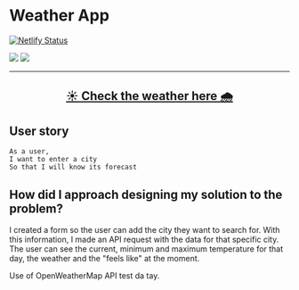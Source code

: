# Weather App
[![Netlify Status](https://api.netlify.com/api/v1/badges/1b9866e6-2493-44d0-bc97-4ef8eec9a3ba/deploy-status)](https://weather-taybenca.netlify.app/)


<img src="https://img.shields.io/badge/JavaScript-F7DF1E?style=for-the-badge&logo=javascript&logoColor=black"> <img src="https://img.shields.io/badge/React-20232A?style=for-the-badge&logo=react&logoColor=61DAFB">

***
## <div align="center"><a href="https://weather-taybenca.netlify.app/">☀️ Check the weather here 🌧️</a></div>


## User story
````
As a user,
I want to enter a city
So that I will know its forecast
````

## How did I approach designing my solution to the problem?

I created a form so the user can add the city they want to search for. With this information, I made an API request with the data for that specific city. The user can see the current, minimum and maximum temperature for that day, the weather and the "feels like" at the moment.

Use of OpenWeatherMap API
test da tay.
